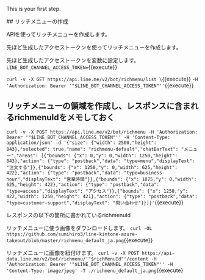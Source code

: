 This is your first step.

## リッチメニューの作成

APIを使ってリッチメニューを作成します。

先ほど生成したアクセストークンを使ってリッチメニューを作成します。

先ほど生成したアクセストークンを変数に設定します。
`LINE_BOT_CHANNEL_ACCESS_TOKEN=`{{execute}}

`curl -v -X GET https://api.line.me/v2/bot/richmenu/list \`{{execute}}
`-H 'Authorization: Bearer '"$LINE_BOT_CHANNEL_ACCESS_TOKEN"''`{{execute}}

## リッチメニューの領域を作成し、レスポンスに含まれるrichmenuIdをメモしておく
`curl -v -X POST https://api.line.me/v2/bot/richmenu -H 'Authorization: Bearer '"$LINE_BOT_CHANNEL_ACCESS_TOKEN"'' -H 'Content-Type: application/json' -d '{"size": {"width": 2500,"height": 843},"selected": true,"name": "richmenu-default","chatBarText": "メニュー","areas": [{"bounds": {"x": 0,"y": 0,"width": 1250,"height": 843},"action": {"type": "postback","data": "type=menu","displayText": "注文する"}},{"bounds": {"x": 1250,"y": 0,"width": 625,"height": 422},"action": {"type": "postback","data": "type=business-hour","displayText": "営業時間"}},{"bounds": {"x": 1875,"y": 0,"width": 625,"height": 422},"action": {"type": "postback","data": "type=access","displayText": "アクセス"}},{"bounds": {"x": 1250,"y": 422,"width": 1250,"height": 421},"action": {"type": "postback","data": "type=customer-support","displayText": "問い合わせ"}}]}'`{{execute}}

レスポンスの以下の箇所に書かれているrichmenuId

リッチメニューに使う画像をダウンロードします。
`curl -OL https://github.com/sumihiro3/line-kintone-azure-takeout/blob/master/richmenu_default_ja.png`{{execute}}

リッチメニューに画像を紐付けます。
`curl -v -X POST https://api-data.line.me/v2/bot/richmenu/'"$richMenuId"'/content -H 'Authorization: Bearer '"$LINE_BOT_CHANNEL_ACCESS_TOKEN"'' -H 'Content-Type: image/jpeg' -T ./richmenu_default_ja.png`{{execute}
